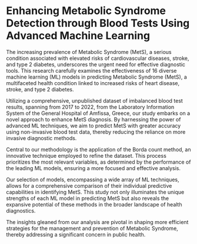 # Enhancing Metabolic Syndrome Detection through Blood Tests Using Advanced Machine Learning 

The increasing prevalence of Metabolic Syndrome (MetS), a serious condition associated with elevated risks of cardiovascular diseases, stroke, and type 2 diabetes, underscores the urgent need for effective diagnostic tools. This research carefully examines the effectiveness of 16 diverse machine learning (ML) models in predicting Metabolic Syndrome (MetS), a multifaceted health condition linked to increased risks of heart disease, stroke, and type 2 diabetes.

Utilizing a comprehensive, unpublished dataset of imbalanced blood test results, spanning from 2017 to 2022, from the Laboratory Information System of the General Hospital of Amfissa, Greece, our study embarks on a novel approach to enhance MetS diagnosis. By harnessing the power of advanced ML techniques, we aim to predict MetS with greater accuracy using non-invasive blood test data, thereby reducing the reliance on more invasive diagnostic methods.

Central to our methodology is the application of the Borda count method, an innovative technique employed to refine the dataset. This process prioritizes the most relevant variables, as determined by the performance of the leading ML models, ensuring a more focused and effective analysis.

Our selection of models, encompassing a wide array of ML techniques, allows for a comprehensive comparison of their individual predictive capabilities in identifying MetS. This study not only illuminates the unique strengths of each ML model in predicting MetS but also reveals the expansive potential of these methods in the broader landscape of health diagnostics.

The insights gleaned from our analysis are pivotal in shaping more efficient strategies for the management and prevention of Metabolic Syndrome, thereby addressing a significant concern in public health.

